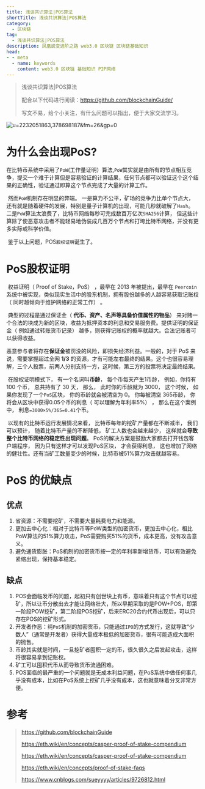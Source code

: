 ```yaml
---
title: 浅谈共识算法|POS算法
shortTitle: 浅谈共识算法|POS算法
category:
  - 区块链
tag:
  - 浅谈共识算法|POS算法
description: 凤凰蜕变进阶之路 web3.0 区块链 区块链基础知识  
head:
- - meta
  - name: keywords
    content: web3.0 区块链 基础知识 P2P网络 
---
```

> 浅谈共识算法|POS算法
>
> 配合以下代码进行阅读：https://github.com/blockchainGuide/
>
> 写文不易，给个小关注，有什么问题可以指出，便于大家交流学习。

![u=2232051863,378698187&fm=26&gp=0](https://tva1.sinaimg.cn/large/008eGmZEgy1gn96oqcxsyj30dw08pjs7.jpg)



# 为什么会出现PoS?

​    在比特币系统中采用了`PoW`(工作量证明）算法,`PoW`其实就是由所有的节点相互竞争，提交一个难于计算但是容易验证的计算结果，任何节点都可以验证这个这个结果的正确性，验证通过即算这个节点完成了大量的计算工作。

​    然而`PoW`机制存在明显的弊端。 一是算力不公平，矿场的竞争力比单个节点大，还有就是随着硬件的发展，特别是量子计算机的出现，可能几秒就破解了`Hash`。 二是`PoW`算法太浪费了，比特币网络每秒可完成数百万亿次`SHA256`计算， 但这些计算除了使恶意攻击者不能轻易地伪装成几百万个节点和打垮比特币网络，并没有更多实际或科学价值。

​    鉴于以上问题，POS`股权证明`诞生了。

# PoS股权证明

​    权益证明（ Proof of Stake，PoS） ，最早在 2013 年被提出，最早在 `Peercoin` 系统中被实现，类似现实生活中的股东机制，拥有股份越多的人越容易获取记账权（ 同时越倾向于维护网络的正常工作） 。

​    典型的过程是通过保证金（ **代币、资产、名声等具备价值属性的物品**） 来对赌一个合法的块成为新的区块，收益为抵押资本的利息和交易服务费。提供证明的保证金（ 例如通过转账货币记录） 越多，则获得记账权的概率就越大。合法记账者可以获得收益。

​    恶意参与者将存在**保证金**被罚没的风险，即损失经济利益。一般的，对于 PoS 来说，需要掌握超过全网 **1/3** 的资源，才有可能左右最终的结果。这个也很容易理解，三个人投票，前两人分别支持一方，这时候，第三方的投票将决定最终结果。

​    在股权证明模式下， 有一个名词叫**币龄**， 每个币每天产生1币龄， 例如，你持有 100 个币， 总共持有了 30 天， 那么， 此时你的币龄就为 3000， 这个时候， 如果你发现了一个`PoS`区块， 你的币龄就会被清空为 0。 你每被清空 365币龄， 你将会从区块中获得0.05个币的利息（ 可以理解为年利率5%） ， 那么在这个案例中， 利息`=3000×5%/365=0.41`个币。

​    以现有的比特币运行发展情况来看， 比特币每年的挖矿产量都在不断减半， 我们可以预计， 随着比特币产量的不断降低， 矿工人数也会越来越少， 这样就会**导致整个比特币网络的稳定性出现问题**。 PoS的解决方案是鼓励大家都去打开钱包客户端程序， 因为只有这样才可以发现PoS区块， 才会获得利息， 这也增加了网络的健壮性。还有当矿工数量变少的时候，比特币被51%算力攻击就越容易。

# PoS 的优缺点

## 优点

1. 省资源：不需要挖矿，不需要大量耗费电力和能源。
2. 更加去中心化：相对于比特币等PoW类型的加密货币，更加去中心化，相比PoW算法的51%算力攻击，PoS需要购买51%的货币，成本更高，没有攻击意义。
3. 避免通货膨胀：PoS机制的加密货币按一定的年利率新增货币，可以有效避免紧缩出现，保持基本稳定。

## 缺点

1. POS会面临发币的问题，起初只有创世块上有币，意味着只有这个节点可以挖矿，所以让币分散出去才能让网络壮大，所以早期采取的是POW+POS，即第一阶段POW挖矿，第二阶段POS挖矿，后来ERC20合约代币出现后，可以只存在POS的挖矿形式。
2. 开发者作恶：纯`PoS`机制的加密货币，只能通过`IPO`的方式发行，这就导致“少数人”（通常是开发者）获得大量成本极低的加密货币，很有可能造成大面积的抛售。
3. 币龄其实就是时间，一旦挖矿者囤积一定的币，很久很久之后发起攻击，这样将很容易拿到记账权。
4. 矿工可以囤积代币从而导致货币流通困难。
5. POS面临的最严重的一个问题就是无成本利益问题，在PoS系统中做任何事几乎没有成本，比如在PoS系统上挖矿几乎没有成本，这也就意味着分叉非常方便。

# 参考

>  https://github.com/blockchainGuide
>
>  https://eth.wiki/en/concepts/casper-proof-of-stake-compendium
>
>  https://eth.wiki/en/concepts/casper-proof-of-stake-compendium
>
>  https://eth.wiki/en/concepts/proof-of-stake-faqs
>
>  https://www.cnblogs.com/sueyyyy/articles/9726812.html